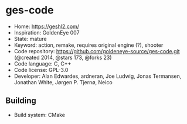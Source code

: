 # ges-code

- Home: https://geshl2.com/
- Inspiration: GoldenEye 007
- State: mature
- Keyword: action, remake, requires original engine (?), shooter
- Code repository: https://github.com/goldeneye-source/ges-code.git (@created 2014, @stars 173, @forks 23)
- Code language: C, C++
- Code license: GPL-3.0
- Developer: Alan Edwardes, ardneran, Joe Ludwig, Jonas Termansen, Jonathan White, Jørgen P. Tjernø, Neico

## Building

- Build system: CMake
